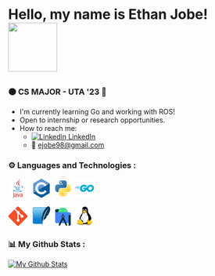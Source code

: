 <h1 align="left"> Hello, my name is Ethan Jobe!<img src="https://media0.giphy.com/media/Y5IJ9mcHoO6AaUj5Pw/giphy.gif?cid=790b76113855221a7d7d7296bdaaa2e81c9fc8a94a1aec8c&rid=giphy.gif&ct" width="100" height="100"/></h1>

### 🟠 CS MAJOR - UTA '23 🔵

- I'm currently learning Go and working with ROS!
- Open to internship or research opportunities.
- How to reach me: 
  - [![Linkedin](https://i.stack.imgur.com/gVE0j.png) LinkedIn](https://www.linkedin.com/in/ethan-jobe/)
  - 📧 ejobe98@gmail.com

### ⚙ Languages and Technologies :
<img src="https://github.com/devicons/devicon/blob/master/icons/java/java-original-wordmark.svg" title="Java" alt="java" width="40" height="40"/>&nbsp;
<img src="https://github.com/devicons/devicon/blob/master/icons/c/c-original.svg" title="C" alt="c" width="40" height="40"/>
<img src="https://github.com/devicons/devicon/blob/master/icons/python/python-original.svg" title="Python" alt="Python" width="40" height="40"/>
<img src="https://github.com/devicons/devicon/blob/master/icons/go/go-original-wordmark.svg" title="Go" alt="Golang" width="40" height="40"/>

<img src="https://github.com/devicons/devicon/blob/master/icons/git/git-original.svg" title="Git" alt="Git" width="40" height="40"/>&nbsp;
<img src="https://github.com/devicons/devicon/blob/master/icons/sqlite/sqlite-original.svg" title="SQLite" alt="SQL" width="40" height="40"/>
<img src="https://github.com/devicons/devicon/blob/master/icons/androidstudio/androidstudio-original.svg" title="Android Studio" alt="Android" width="40" height="40"/>
<img src="https://github.com/devicons/devicon/blob/master/icons/linux/linux-original.svg" title="Linux" alt="Penguin" width="40" height="40"/>

### 📊 My Github Stats :
[![My Github Stats](https://github-readme-stats.vercel.app/api/top-langs/?username=EjobeTea&layout=compact&show_icons=true&theme=blueberry)](https://github.com/anuraghazra/github-readme-stats)







